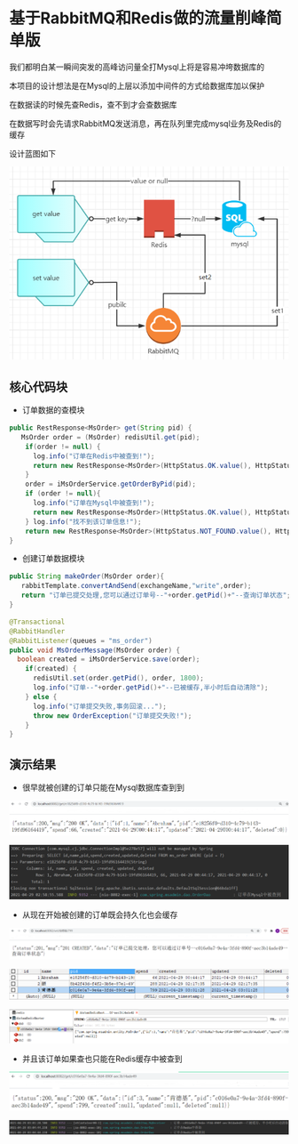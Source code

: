 # 基于RabbitMQ和Redis做的流量削峰简单版

我们都明白某一瞬间突发的高峰访问量全打Mysql上将是容易冲垮数据库的

本项目的设计想法是在Mysql的上层以添加中间件的方式给数据库加以保护

在数据读的时候先查Redis，查不到才会查数据库

在数据写时会先请求RabbitMQ发送消息，再在队列里完成mysql业务及Redis的缓存

设计蓝图如下

![Screenshot](Result/main.png)

## 核心代码块

- 订单数据的查模块

``` java
public RestResponse<MsOrder> get(String pid) {
   MsOrder order = (MsOrder) redisUtil.get(pid);
    if(order != null) {
      log.info("订单在Redis中被查到!");
      return new RestResponse<MsOrder>(HttpStatus.OK.value(), HttpStatus.OK.toString(),order);
    }
    order = iMsOrderService.getOrderByPid(pid);
    if (order != null){
      log.info("订单在Mysql中被查到!");
      return new RestResponse<MsOrder>(HttpStatus.OK.value(), HttpStatus.OK.toString(),order);
    } log.info("找不到该订单信息!");
    return new RestResponse<MsOrder>(HttpStatus.NOT_FOUND.value(), HttpStatus.NOT_FOUND.toString(),null);
}
```

- 创建订单数据模块

``` java
public String makeOrder(MsOrder order){
   rabbitTemplate.convertAndSend(exchangeName,"write",order);
   return "订单已提交处理,您可以通过订单号--"+order.getPid()+"--查询订单状态";
}
```

``` java
@Transactional
@RabbitHandler
@RabbitListener(queues = "ms_order")
public void MsOrderMessage(MsOrder order) {
  boolean created = iMsOrderService.save(order);
    if(created) {
      redisUtil.set(order.getPid(), order, 1800);
      log.info("订单--"+order.getPid()+"--已被缓存,半小时后自动清除");
    } else {
      log.info("订单提交失败,事务回滚...");
      throw new OrderException("订单提交失败!");
    }
}
```

## 演示结果

- 很早就被创建的订单只能在Mysql数据库查到到

![Screenshot](Result/demo1.png)

![Screenshot](Result/demo7.png)

- 从现在开始被创建的订单既会持久化也会缓存

![Screenshot](Result/demo2.png)

![Screenshot](Result/demo3.png)

![Screenshot](Result/demo4.png)

- 并且该订单如果查也只能在Redis缓存中被查到

![Screenshot](Result/demo5.png)

![Screenshot](Result/demo6.png)
